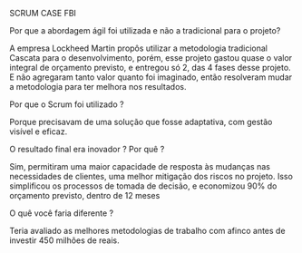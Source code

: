 SCRUM CASE FBI

Por que a abordagem ágil foi utilizada e não a tradicional para o projeto?

A empresa Lockheed Martin propôs utilizar a metodologia tradicional Cascata para o desenvolvimento,
porém, esse projeto gastou quase o valor integral de orçamento previsto, e entregou só 2, das 4 fases desse projeto.
E não agregaram tanto valor quanto foi imaginado, então resolveram mudar a metodologia para ter melhora
nos resultados.

Por que o Scrum foi utilizado ?

Porque precisavam de uma solução que fosse adaptativa, com gestão visível e eficaz.

O resultado final era inovador ? Por quê ?

Sim, permitiram uma maior capacidade de resposta às mudanças nas necessidades de clientes, uma melhor
mitigação dos riscos no projeto. Isso simplificou os processos de tomada de decisão, e economizou 90% do orçamento
previsto, dentro de 12 meses

O quê você faria diferente ?

Teria avaliado as melhores metodologias de trabalho com afinco antes de investir 450 milhões de reais.
